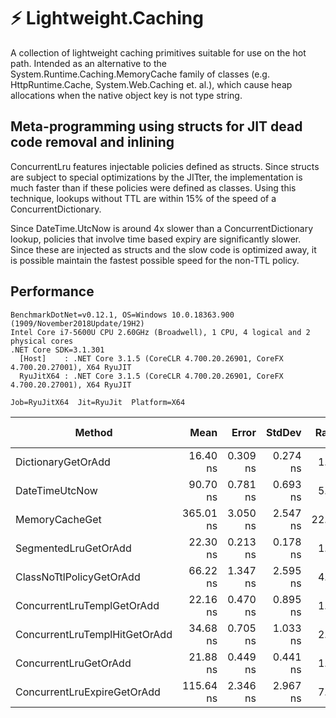 # ⚡ Lightweight.Caching

A collection of lightweight caching primitives suitable for use on the hot path. Intended as an alternative to the System.Runtime.Caching.MemoryCache family of classes (e.g. HttpRuntime.Cache, System.Web.Caching et. al.), which cause heap allocations when the native object key is not type string.

## Meta-programming using structs for JIT dead code removal and inlining

ConcurrentLru features injectable policies defined as structs. Since structs are subject to special optimizations by the JITter, the implementation is much faster than if these policies were defined as classes. Using this technique, lookups without TTL are within 15% of the speed of a ConcurrentDictionary.

Since DateTime.UtcNow is around 4x slower than a ConcurrentDictionary lookup, policies that involve time based expiry are significantly slower. Since these are injected as structs and the slow code is optimized away, it is possible maintain the fastest possible speed for the non-TTL policy.

## Performance

~~~
BenchmarkDotNet=v0.12.1, OS=Windows 10.0.18363.900 (1909/November2018Update/19H2)
Intel Core i7-5600U CPU 2.60GHz (Broadwell), 1 CPU, 4 logical and 2 physical cores
.NET Core SDK=3.1.301
  [Host]    : .NET Core 3.1.5 (CoreCLR 4.700.20.26901, CoreFX 4.700.20.27001), X64 RyuJIT
  RyuJitX64 : .NET Core 3.1.5 (CoreCLR 4.700.20.26901, CoreFX 4.700.20.27001), X64 RyuJIT

Job=RyuJitX64  Jit=RyuJit  Platform=X64
~~~

|                        Method |      Mean |    Error |   StdDev | Ratio | RatioSD |  Gen 0 | Gen 1 | Gen 2 | Allocated |
|------------------------------ |----------:|---------:|---------:|------:|--------:|-------:|------:|------:|----------:|
|            DictionaryGetOrAdd |  16.40 ns | 0.309 ns | 0.274 ns |  1.00 |    0.00 |      - |     - |     - |         - |
|                DateTimeUtcNow |  90.70 ns | 0.781 ns | 0.693 ns |  5.53 |    0.10 |      - |     - |     - |         - |
|                MemoryCacheGet | 365.01 ns | 3.050 ns | 2.547 ns | 22.23 |    0.45 | 0.0610 |     - |     - |     128 B |
|          SegmentedLruGetOrAdd |  22.30 ns | 0.213 ns | 0.178 ns |  1.36 |    0.03 |      - |     - |     - |         - |
|      ClassNoTtlPolicyGetOrAdd |  66.22 ns | 1.347 ns | 2.595 ns |  4.10 |    0.21 | 0.0459 |     - |     - |      96 B |
|    ConcurrentLruTemplGetOrAdd |  22.16 ns | 0.470 ns | 0.895 ns |  1.37 |    0.07 |      - |     - |     - |         - |
| ConcurrentLruTemplHitGetOrAdd |  34.68 ns | 0.705 ns | 1.033 ns |  2.14 |    0.07 |      - |     - |     - |         - |
|         ConcurrentLruGetOrAdd |  21.88 ns | 0.449 ns | 0.441 ns |  1.34 |    0.04 |      - |     - |     - |         - |
|   ConcurrentLruExpireGetOrAdd | 115.64 ns | 2.346 ns | 2.967 ns |  7.01 |    0.17 |      - |     - |     - |         - |
